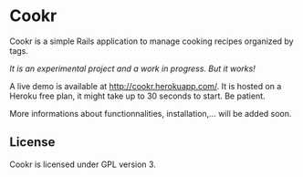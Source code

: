 Cookr
=====

Cookr is a simple Rails application to manage cooking recipes organized by tags.

*It is an experimental project and a work in progress. But it works!*

A live demo is available at http://cookr.herokuapp.com/. It is hosted on a Heroku free plan, it might take up to 30 seconds to start. Be patient.

More informations about functionnalities, installation,… will be added soon.


License
-------

Cookr is licensed under GPL version 3.